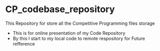 # CP_codebase_repository

This Repository for store all the Competitive Programming files storage  

- This is for online presentation of my Code Repository
- By this I start to my local code to remote respository for Future refference
